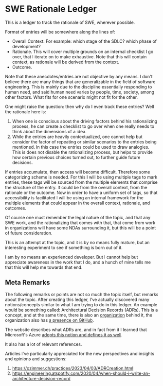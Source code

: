 # SWE Rationale Ledger
This is a ledger to track the rationale of SWE, wherever possible.

Format of entries will be somewhere along the lines of:
* Overall Context. For example: which stage of the SDLC? which phase of development?  
* Rationale. This will cover multiple grounds on an internal checklist I go over, that I iterate on to make exhaustive. Note that this will contain context, as rationale will be derived from the context.  
* Outcome.  

Note that these anecdotes/entries are not objective by any means. I don't believe there are many things that are generalizable in the field of software engineering. This is mainly due to the discipline essentially responding to human need, and said human need varies by people, time, society, among other factors. What fits for one scenario might not fit for the other.

One might raise the question: then why do I even track these entries? Well the rationale here is:
1. When one is conscious about the driving factors behind his rationalizing process, he can create a checklist to go over when one really needs to think about the dimensions of a idea.
2. While the entries are heavily contextualized, one cannot help but consider the factor of repeating or similar scenarios to the entries being mentioned. In this case the entries could be used to draw analogies. This is does not disable the rationalizing process, but helps to provide how certain previous choices turned out, to further guide future decisions.

If entries accumulate, then access will become difficult. Therefore some categorizing scheme is needed. For this I will be using multiple tags to mark entries, these tags will be sourced from the multiple elements that comprise the structure of the entry. It could be from the overall context, from the rationale or the outcome. Now in order to have a uniform set of tags, so that accessibility is facilitated I will be using an internal framework for the multiple elements that could appear in the overall context, rationale, and outcomes.

Of course one must remember the legal nature of the topic, and that any SWE work, and the rationalizing that comes with that, that come from work in organizations will have some NDAs surrounding it, but this will be a point of future consideration.

This is an attempt at the topic, and it is by no means fully mature, but an interesting experiment to see if something is born out of it.

I am by no means an experienced developer. But I cannot help but appreciate awareness in the work that I do, and a hunch of mine tells me that this will help me towards that end.

## Meta Remarks
The following remarks or points are not so much the topic itself, but remarks about the topic.
After creating this ledger, I've actually discovered many notions/concepts similar to what I am trying to do in this ledger.
An example would be something called: Architectural Decision Records (ADRs).
This is a concept, and at the same time, there is also an [organization](https://adr.github.io/) behind it, the organization also has [a presence on GitHub](https://github.com/adr).

The website describes what ADRs are, and in fact from it I learned that Microsoft's Azure [adopts this notion and defines it as well](https://learn.microsoft.com/en-us/azure/well-architected/architect-role/architecture-decision-record).


It also has a lot of relevant references.

Articles I've particularly appreciated for the new perspectives and insights and opinions and suggestions:

1. https://ozimmer.ch/practices/2023/04/03/ADRCreation.html
2. https://engineering.atspotify.com/2020/04/when-should-i-write-an-architecture-decision-record